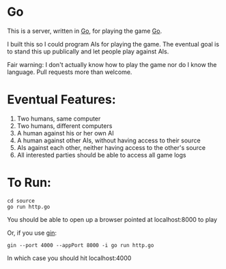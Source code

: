 Go
==

This is a server, written in [Go](https://golang.org/), for playing the game [Go](http://en.wikipedia.org/wiki/Go_%28game%29).

I built this so I could program AIs for playing the game. The eventual goal is to stand this up publically and let people play against AIs.

Fair warning: I don't actually know how to play the game nor do I know the language. Pull requests more than welcome.

Eventual Features:
==
1. Two humans, same computer
2. Two humans, different computers
3. A human against his or her own AI
4. A human against other AIs, without having access to their source
5. AIs against each other, neither having access to the other's source
6. All interested parties should be able to access all game logs


To Run:
==
```
cd source
go run http.go
```
You should be able to open up a browser pointed at localhost:8000 to play


Or, if you use [gin](https://github.com/codegangsta/gin):

```
gin --port 4000 --appPort 8000 -i go run http.go
```

In which case you should hit localhost:4000
